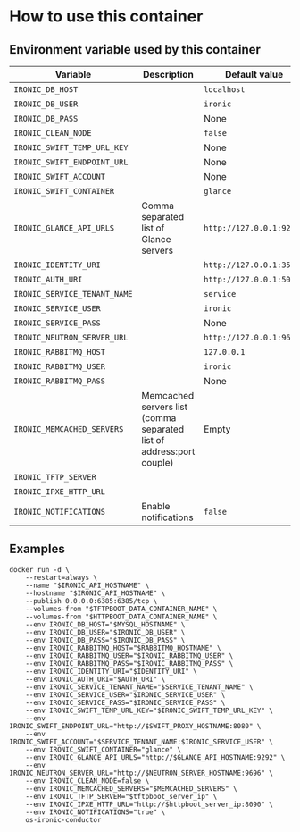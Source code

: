 # How to use this container

## Environment variable used by this container

 Variable | Description | Default value | Required
 --- |---| --- | ----
 `IRONIC_DB_HOST` | | `localhost` | N
 `IRONIC_DB_USER` | | `ironic` | N
 `IRONIC_DB_PASS` | | None | Y
 `IRONIC_CLEAN_NODE` | | `false` | N
 `IRONIC_SWIFT_TEMP_URL_KEY` | | None | Y
 `IRONIC_SWIFT_ENDPOINT_URL` | | None | Y
 `IRONIC_SWIFT_ACCOUNT` | | None | Y
 `IRONIC_SWIFT_CONTAINER` | | `glance` | N
 `IRONIC_GLANCE_API_URLS` | Comma separated list of Glance servers | `http://127.0.0.1:9292` | N
 `IRONIC_IDENTITY_URI` | | `http://127.0.0.1:35357` | N
 `IRONIC_AUTH_URI` | | `http://127.0.0.1:5000` | N
 `IRONIC_SERVICE_TENANT_NAME` | | `service` | N
 `IRONIC_SERVICE_USER` | | `ironic` | N
 `IRONIC_SERVICE_PASS` | | None | Y
 `IRONIC_NEUTRON_SERVER_URL` | | `http://127.0.0.1:9696` | N
 `IRONIC_RABBITMQ_HOST` | | `127.0.0.1` | N
 `IRONIC_RABBITMQ_USER` | | `ironic` | N
 `IRONIC_RABBITMQ_PASS` | | None | Y
 `IRONIC_MEMCACHED_SERVERS` | Memcached servers list (comma separated list of address:port couple) | Empty | N
 `IRONIC_TFTP_SERVER` | | | N
 `IRONIC_IPXE_HTTP_URL` | | | N
 `IRONIC_NOTIFICATIONS` | Enable notifications | `false` | N


## Examples

    docker run -d \
        --restart=always \
        --name "$IRONIC_API_HOSTNAME" \
        --hostname "$IRONIC_API_HOSTNAME" \
        --publish 0.0.0.0:6385:6385/tcp \
        --volumes-from "$TFTPBOOT_DATA_CONTAINER_NAME" \
        --volumes-from "$HTTPBOOT_DATA_CONTAINER_NAME" \
        --env IRONIC_DB_HOST="$MYSQL_HOSTNAME" \
        --env IRONIC_DB_USER="$IRONIC_DB_USER" \
        --env IRONIC_DB_PASS="$IRONIC_DB_PASS" \
        --env IRONIC_RABBITMQ_HOST="$RABBITMQ_HOSTNAME" \
        --env IRONIC_RABBITMQ_USER="$IRONIC_RABBITMQ_USER" \
        --env IRONIC_RABBITMQ_PASS="$IRONIC_RABBITMQ_PASS" \
        --env IRONIC_IDENTITY_URI="$IDENTITY_URI" \
        --env IRONIC_AUTH_URI="$AUTH_URI" \
        --env IRONIC_SERVICE_TENANT_NAME="$SERVICE_TENANT_NAME" \
        --env IRONIC_SERVICE_USER="$IRONIC_SERVICE_USER" \
        --env IRONIC_SERVICE_PASS="$IRONIC_SERVICE_PASS" \
        --env IRONIC_SWIFT_TEMP_URL_KEY="$IRONIC_SWIFT_TEMP_URL_KEY" \
        --env IRONIC_SWIFT_ENDPOINT_URL="http://$SWIFT_PROXY_HOSTNAME:8080" \
        --env IRONIC_SWIFT_ACCOUNT="$SERVICE_TENANT_NAME:$IRONIC_SERVICE_USER" \
        --env IRONIC_SWIFT_CONTAINER="glance" \
        --env IRONIC_GLANCE_API_URLS="http://$GLANCE_API_HOSTNAME:9292" \
        --env IRONIC_NEUTRON_SERVER_URL="http://$NEUTRON_SERVER_HOSTNAME:9696" \
        --env IRONIC_CLEAN_NODE=false \
        --env IRONIC_MEMCACHED_SERVERS="$MEMCACHED_SERVERS" \
        --env IRONIC_TFTP_SERVER="$tftpboot_server_ip" \
        --env IRONIC_IPXE_HTTP_URL="http://$httpboot_server_ip:8090" \
        --env IRONIC_NOTIFICATIONS="true" \
        os-ironic-conductor
